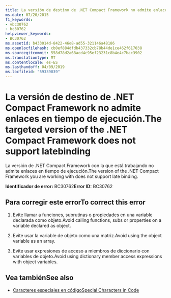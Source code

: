 ```yaml
---
title: La versión de destino de .NET Compact Framework no admite enlaces en tiempo de ejecución.
ms.date: 07/20/2015
f1_keywords:
- vbc30762
- bc30762
helpviewer_keywords:
- BC30762
ms.assetid: b433014d-8422-46e8-ad55-321146a48186
ms.openlocfilehash: cb0ef884dfdb437332cb78b44de1ce462f617038
ms.sourcegitcommit: 558d78d2a68acd4c95ef23231c8b4e4c7bac3902
ms.translationtype: MT
ms.contentlocale: es-ES
ms.lasthandoff: 04/09/2019
ms.locfileid: "59339039"
---
```

# <a name="the-targeted-version-of-the-net-compact-framework-does-not-support-latebinding"></a><span data-ttu-id="a7013-102">La versión de destino de .NET Compact Framework no admite enlaces en tiempo de ejecución.</span><span class="sxs-lookup"><span data-stu-id="a7013-102">The targeted version of the .NET Compact Framework does not support latebinding</span></span>
<span data-ttu-id="a7013-103">La versión de .NET Compact Framework con la que está trabajando no admite enlaces en tiempo de ejecución.</span><span class="sxs-lookup"><span data-stu-id="a7013-103">The version of the .NET Compact Framework you are working with does not support late binding.</span></span>  
  
 <span data-ttu-id="a7013-104">**Identificador de error:** BC30762</span><span class="sxs-lookup"><span data-stu-id="a7013-104">**Error ID:** BC30762</span></span>  
  
## <a name="to-correct-this-error"></a><span data-ttu-id="a7013-105">Para corregir este error</span><span class="sxs-lookup"><span data-stu-id="a7013-105">To correct this error</span></span>  
  
1. <span data-ttu-id="a7013-106">Evite llamar a funciones, subrutinas o propiedades en una variable declarada como objeto.</span><span class="sxs-lookup"><span data-stu-id="a7013-106">Avoid calling functions, subs or properties on a variable declared as object.</span></span>  
  
2. <span data-ttu-id="a7013-107">Evite usar la variable de objeto como una matriz.</span><span class="sxs-lookup"><span data-stu-id="a7013-107">Avoid using the object variable as an array.</span></span>  
  
3. <span data-ttu-id="a7013-108">Evite usar expresiones de acceso a miembros de diccionario con variables de objeto.</span><span class="sxs-lookup"><span data-stu-id="a7013-108">Avoid using dictionary member access expressions with object variables.</span></span>  
  
## <a name="see-also"></a><span data-ttu-id="a7013-109">Vea también</span><span class="sxs-lookup"><span data-stu-id="a7013-109">See also</span></span>

- [<span data-ttu-id="a7013-110">Caracteres especiales en código</span><span class="sxs-lookup"><span data-stu-id="a7013-110">Special Characters in Code</span></span>](../../visual-basic/programming-guide/program-structure/special-characters-in-code.md)
